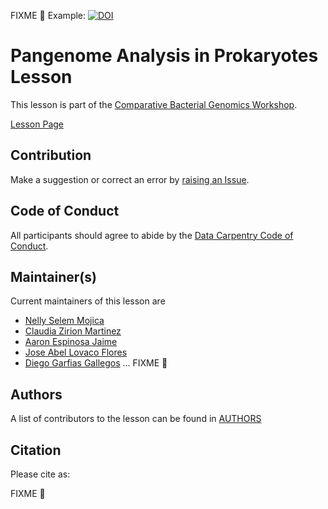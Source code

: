 FIXME 💢 Example: [![DOI](https://zenodo.org/badge/DOI/10.5281/zenodo.4285900.svg)](https://doi.org/10.5281/zenodo.4285900)


# Pangenome Analysis in Prokaryotes Lesson

This lesson is part of the [Comparative Bacterial Genomics Workshop](https://czirion.github.io/comparative-genomics-workshop/).

[Lesson Page](https://paumayell.github.io/pangenomics/index.html)

## Contribution

Make a suggestion or correct an error by [raising an Issue](https://github.com/paumayell/pangenomics/issues).

## Code of Conduct

All participants should agree to abide by the [Data Carpentry Code of Conduct](http://www.datacarpentry.org/code-of-conduct/).

## Maintainer(s)
 
Current maintainers of this lesson are
 
* [Nelly Selem Mojica](https://github.com/nselem)
* [Claudia Zirion Martinez](https://github.com/Czirion)
* [Aaron Espinosa Jaime](https://github.com/aaronejaime)
* [Jose Abel Lovaco Flores](https://github.com/fabel134)
* [Diego Garfias Gallegos](https://github.com/Bedxxe)
... FIXME 💢

## Authors

A list of contributors to the lesson can be found in [AUTHORS](AUTHORS) 

## Citation

Please cite as:

FIXME 💢

